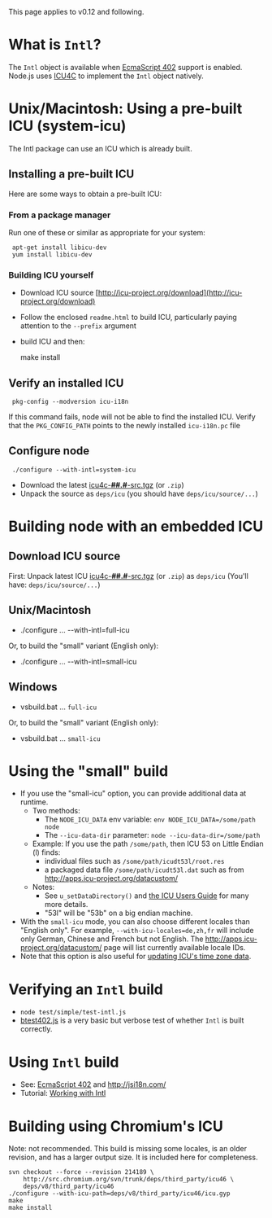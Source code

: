 This page applies to v0.12 and following.

# What is `Intl`?
The `Intl` object is available when [EcmaScript 402](http://www.ecma-international.org/ecma-402/1.0/)
support is enabled.
Node.js uses [ICU4C](http://icu-project.org) to implement the `Intl` object natively.

# Unix/Macintosh: Using a pre-built ICU (system-icu)

The Intl package can use an ICU which is already built.  
## Installing a pre-built ICU
Here are some ways to obtain a pre-built ICU:

### From a package manager

Run one of these or similar as appropriate for your system:

     apt-get install libicu-dev
     yum install libicu-dev

### Building ICU yourself

* Download ICU source
  [http://icu-project.org/download](http://icu-project.org/download)

* Follow the enclosed `readme.html` to build ICU, particularly paying attention to the `--prefix` argument

* build ICU and then:

     make install

## Verify an installed ICU

     pkg-config --modversion icu-i18n

If this command fails, node will not be able to find the installed ICU. 
Verify that the `PKG_CONFIG_PATH` points to the newly installed `icu-i18n.pc` file

## Configure node

     ./configure --with-intl=system-icu

* Download the latest
  [icu4c-**##.#**-src.tgz](http://icu-project.org/download) (or `.zip`)
* Unpack the source as `deps/icu` (you should have `deps/icu/source/...`)

# Building node with an embedded ICU

## Download ICU source
First: Unpack latest ICU
  [icu4c-**##.#**-src.tgz](http://icu-project.org/download) (or `.zip`)
  as `deps/icu` (You'll have: `deps/icu/source/...`)

## Unix/Macintosh

* ./configure ... --with-intl=full-icu

Or, to build the "small" variant (English only):

* ./configure ... --with-intl=small-icu

## Windows

* vsbuild.bat ... `full-icu`

Or, to build the "small" variant (English only):

* vsbuild.bat ... `small-icu`

# Using the "small" build

   * If you use the "small-icu" option,
     you can provide additional data at runtime.
      * Two methods:
        * The `NODE_ICU_DATA` env variable:   `env
          NODE_ICU_DATA=/some/path node`
        * The `--icu-data-dir` parameter:   `node
          --icu-data-dir=/some/path`
      * Example:  If you use the path `/some/path`, then ICU 53 on
        Little Endian (l) finds:
        * individual files such as `/some/path/icudt53l/root.res`
        * a packaged data file `/some/path/icudt53l.dat` such as from http://apps.icu-project.org/datacustom/
      * Notes:
        * See `u_setDataDirectory()` and
        [the ICU Users Guide](http://userguide.icu-project.org/icudata)
        for many more details.
        * "53l" will be "53b" on a big endian machine.
   * With the `small-icu` mode, you can also choose different locales than "English only". For example,
       `--with-icu-locales=de,zh,fr` will include only German, Chinese and French but not English.
       The http://apps.icu-project.org/datacustom/ page will list currently available locale IDs.
   * Note that this option is also useful for [updating ICU's time zone data](http://userguide.icu-project.org/datetime/timezone#TOC-Update-the-time-zone-data-for-ICU4C).

# Verifying an `Intl` build
- `node test/simple/test-intl.js`
- [btest402.js](https://github.com/srl295/btest402) is a very basic but verbose test of whether `Intl` is built correctly.

# Using `Intl` build
- See: [EcmaScript 402](http://www.ecma-international.org/ecma-402/1.0/) and http://jsi18n.com/
- Tutorial: [Working with Intl](http://code.tutsplus.com/tutorials/working-with-intl--cms-21082)

# Building using Chromium's ICU

Note: not recommended. This build is missing some locales, is an older revision,
and has a larger output size. It is included here for completeness.

    svn checkout --force --revision 214189 \
        http://src.chromium.org/svn/trunk/deps/third_party/icu46 \
        deps/v8/third_party/icu46
    ./configure --with-icu-path=deps/v8/third_party/icu46/icu.gyp
    make
    make install
